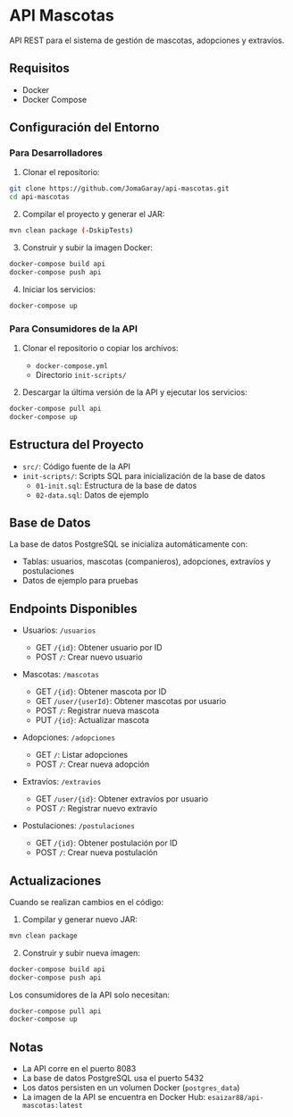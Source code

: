 # API Mascotas

API REST para el sistema de gestión de mascotas, adopciones y extravíos.

## Requisitos

- Docker
- Docker Compose

## Configuración del Entorno

### Para Desarrolladores

1. Clonar el repositorio:
```bash
git clone https://github.com/JomaGaray/api-mascotas.git
cd api-mascotas
```

2. Compilar el proyecto y generar el JAR:
```bash
mvn clean package (-DskipTests)
```

3. Construir y subir la imagen Docker:
```bash
docker-compose build api
docker-compose push api
```

4. Iniciar los servicios:
```bash
docker-compose up
```

### Para Consumidores de la API

1. Clonar el repositorio o copiar los archivos:
   - `docker-compose.yml`
   - Directorio `init-scripts/`

2. Descargar la última versión de la API y ejecutar los servicios:
```bash
docker-compose pull api
docker-compose up
```

## Estructura del Proyecto

- `src/`: Código fuente de la API
- `init-scripts/`: Scripts SQL para inicialización de la base de datos
  - `01-init.sql`: Estructura de la base de datos
  - `02-data.sql`: Datos de ejemplo

## Base de Datos

La base de datos PostgreSQL se inicializa automáticamente con:
- Tablas: usuarios, mascotas (companieros), adopciones, extravíos y postulaciones
- Datos de ejemplo para pruebas

## Endpoints Disponibles

- Usuarios: `/usuarios`
  - GET `/{id}`: Obtener usuario por ID
  - POST `/`: Crear nuevo usuario

- Mascotas: `/mascotas`
  - GET `/{id}`: Obtener mascota por ID
  - GET `/user/{userId}`: Obtener mascotas por usuario
  - POST `/`: Registrar nueva mascota
  - PUT `/{id}`: Actualizar mascota

- Adopciones: `/adopciones`
  - GET `/`: Listar adopciones
  - POST `/`: Crear nueva adopción

- Extravíos: `/extravios`
  - GET `/user/{id}`: Obtener extravíos por usuario
  - POST `/`: Registrar nuevo extravío

- Postulaciones: `/postulaciones`
  - GET `/{id}`: Obtener postulación por ID
  - POST `/`: Crear nueva postulación

## Actualizaciones

Cuando se realizan cambios en el código:

1. Compilar y generar nuevo JAR:
```bash
mvn clean package
```

2. Construir y subir nueva imagen:
```bash
docker-compose build api
docker-compose push api
```

Los consumidores de la API solo necesitan:
```bash
docker-compose pull api
docker-compose up
```

## Notas

- La API corre en el puerto 8083
- La base de datos PostgreSQL usa el puerto 5432
- Los datos persisten en un volumen Docker (`postgres_data`)
- La imagen de la API se encuentra en Docker Hub: `esaizar88/api-mascotas:latest`
